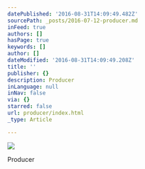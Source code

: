 ```yaml
---
datePublished: '2016-08-31T14:09:49.482Z'
sourcePath: _posts/2016-07-12-producer.md
inFeed: true
authors: []
hasPage: true
keywords: []
author: []
dateModified: '2016-08-31T14:09:49.208Z'
title: ''
publisher: {}
description: Producer
inLanguage: null
inNav: false
via: {}
starred: false
url: producer/index.html
_type: Article

---
```

![](https://s3-us-west-2.amazonaws.com/the-grid-img/p/adcea7e8e129b8c58ae74f564090917b1d2fd9f3.png)

Producer